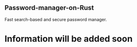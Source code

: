 ## Password-manager-on-Rust
Fast search-based and secure password manager. 
# Information will be added soon
